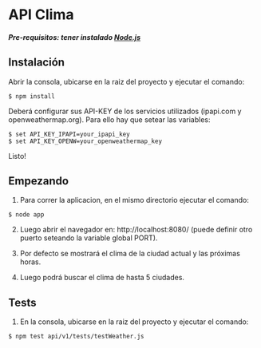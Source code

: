 # API Clima

##### Pre-requisitos: tener instalado [Node.js](https://nodejs.org/en/)

## Instalación 

Abrir la consola, ubicarse en la raiz del proyecto y ejecutar el comando:

```
$ npm install 
```

Deberá configurar sus API-KEY de los servicios utilizados (ipapi.com y openweathermap.org). 
Para ello hay que setear las variables:


```
$ set API_KEY_IPAPI=your_ipapi_key
$ set API_KEY_OPENW=your_openweathermap_key
```

Listo!

## Empezando 

1. Para correr la aplicacion, en el mismo directorio ejecutar el comando:

```
$ node app 
```

2. Luego abrir el navegador en: http://localhost:8080/  (puede definir otro puerto seteando la variable global PORT).

3. Por defecto se mostrará el clima de la ciudad actual y las próximas horas.

4. Luego podrá buscar el clima de hasta 5 ciudades.


## Tests 

1. En la consola, ubicarse en la raiz del proyecto y ejecutar el comando:

```
$ npm test api/v1/tests/testWeather.js
```